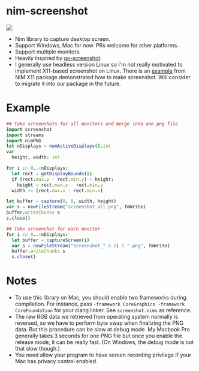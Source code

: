 nim-screenshot 
==============

[![](https://img.shields.io/github/license/zer0pwned/nim-screenshot)](https://github.com/zer0pwned/nim-screenshot/blob/main/LICENSE)

* Nim library to capture desktop screen.
* Support Windows, Mac for now. PRs welcome for other platforms.
* Support multiple monitors.
* Heavily inspired by [go-screenshot](https://github.com/kbinani/screenshot).
* I generally use headless version Linux so I'm not really motivated to
  implement X11-based screenshot on Linux. There is an
  [example](https://github.com/nim-lang/x11/blob/master/examples/xshmex.nim)
  from NIM X11 package demonstrated how to make screenshot. Will consider to
  migrate it into our package in the future. 

Example 
=======

```nim
## Take screenshots for all monitors and merge into one png file
import screenshot
import streams
import nimPNG
let nDisplays = numActiveDisplays().int
var 
  height, width: int

for i in 0..<nDisplays:
  let rect = getDisplayBounds(i) 
  if (rect.max.y - rect.min.y) > height:
    height = rect.max.y - rect.min.y
  width += (rect.max.x - rect.min.x)

let buffer = capture(0, 0, width, height)
var s = newFileStream("screenshot_all.png", fmWrite)
buffer.writeChunks s
s.close()

## Take screenshot for each monitor
for i in 0..<nDisplays:
  let buffer = captureScreen(i)
  var s = newFileStream("screenshot_" & $i & ".png", fmWrite)
  buffer.writeChunks s
  s.close()
```

Notes
=====

* To use this library on Mac, you should enable two frameworks during
  compilation. For instance, pass `-framework CoreGraphics -framework
  CoreFoundation` for your clang linker. See `screenshot.nims` as reference.
* The raw RGB data we retrieved from operating system normally is reversed, so
  we have to perform byte swap when finalizing the PNG data. But this procedure
  can be slow at debug mode. My Macbook Pro generally takes 3 seconds for one
  PNG file but once you enable the release mode, it can be really fast. (On
  Windows, the debug mode is not that slow though.)
* You need allow your program to have screen recording privilege if your Mac has
  privacy control enabled. 